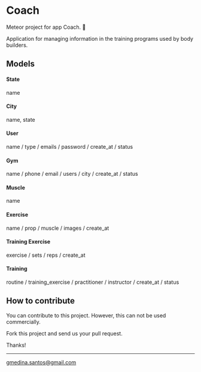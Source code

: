 # Coach

Meteor project for app Coach. :muscle:

Application for managing information in the training programs used by body builders.

## Models

#### State
name

#### City
name, state

#### User
name / type / emails / password / create_at / status

#### Gym
name / phone / email / users / city / create_at / status

#### Muscle
name

#### Exercise
name / prop / muscle / images / create_at

#### Training Exercise
exercise / sets / reps / create_at

#### Training
routine / training_exercise / practitioner / instructor / create_at / status


## How to contribute

You can contribute to this project. However, this can not be used commercially.

Fork this project and send us your pull request.

Thanks!

---
gmedina.santos@gmail.com

